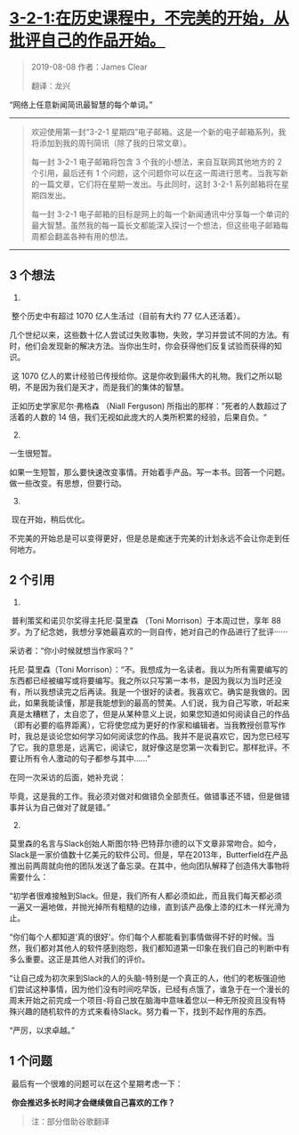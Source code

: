 # [3-2-1:在历史课程中，不完美的开始，从批评自己的作品开始。](https://jamesclear.com/3-2-1/august-8-2019)

> 2019-08-08 作者：James Clear
>
> 翻译：龙兴

“网络上任意新闻简讯最智慧的每个单词。”

---

>  欢迎使用第一封“3-2-1 星期四”电子邮箱。这是一个新的电子邮箱系列，我将添加到我的周刊简讯（除了我的日常文章）。
>
> 每一封 3-2-1 电子邮箱将包含 3 个我的小想法，来自互联网其他地方的 2 个引用，最后还有 1 个问题，这个问题你可以在这一周进行思考。当我写新的一篇文章，它们将在星期一发出。与此同时，这封 3-2-1 系列邮箱将在星期四发出。
>
> 每一封 3-2-1 电子邮箱的目标是网上的每一个新闻通讯中分享每一个单词的最大智慧。虽然我的每一篇长文都能深入探讨一个想法，但这些电子邮箱每周都会翻盖各种有用的想法。

---

##  3 个想法

1. 

​       整个历史中有超过 1070 亿人生活过（目前有大约 77 亿人还活着）。

​       几个世纪以来，这些数十亿人尝试过失败事物，失败，学习并尝试不同的方法。有时，他们会发现新的解决方法。当你出生时，你会获得他们反复试验而获得的知识。

​      这 1070 亿人的累计经验已传授给你。这是你收到最伟大的礼物。我们之所以聪明，不是因为我们是天才，而是我们的集体的智慧。

​       正如历史学家尼尔·弗格森 （Niall Ferguson) 所指出的那样：”死者的人数超过了活着的人数的 14 倍，我们无视如此庞大的人类所积累的经验，后果自负。“

2.  

   一生很短暂。

   如果一生短暂，那么要快速改变事情。开始着手产品。写一本书。回答一个问题。做一些改变。有思想，但要行动。

3.

​      现在开始，稍后优化。

​     不完美的开始总是可以变得更好，但是总是痴迷于完美的计划永远不会让你走到任何地方。

## 2 个引用

1. 

​    普利策奖和诺贝尔奖得主托尼·莫里森 （Toni Morrison）于本周过世，享年 88 岁。为了纪念她，我想分享她最喜欢的一则自传，她对自己的作品进行了批评······

  采访者：“你小时候就想当作家吗？”

  托尼·莫里森（Toni Morrison）：“不。我想成为一名读者。我以为所有需要编写的东西都已经被编写或将要编写。我之所以只写第一本书，是因为我以为当时还没有，所以我想读完之后再读。我是一个很好的读者。我喜欢它。确实是我做的。因此，如果我能读懂，那是我能想到的最高的赞美。人们说，我为自己写歌，听起来真是太糟糕了，太自恋了，但是从某种意义上说，如果您知道如何阅读自己的作品（即有必要的临界距离），它将使您成为更好的作家和编辑者。当我教授创意写作时，我总是谈论您如何学习如何阅读您的作品。我并不是说喜欢它，因为您已经写了它。我的意思是，远离它，阅读它，就好像这是您第一次看到它。那样批评。不要让所有令人激动的句子都参与其中……”

   在同一次采访的后面，她补充说：

   毕竟，这是我的工作。我必须对做对和做错负全部责任。做错事还不错，但是做错事并认为自己做对了就是错。”

2. 

   莫里森的名言与Slack创始人斯图尔特·巴特菲尔德的以下文章非常吻合。如今，Slack是一家价值数十亿美元的软件公司。但是，早在2013年，Butterfield在产品推出前两周就向他的团队发送了备忘录。在其中，他向团队解释了创造伟大事物将需要什么：

  “初学者很难接触到Slack。但是，我们所有人都必须如此，而且我们每天都必须一遍又一遍地做，并抛光掉所有粗糙的边缘，直到该产品像上漆的红木一样光滑为止。

  “你们每个人都知道'真的很好'。你们每个人都能看到事情做得不好的时候。当然，我们都对其他人的软件感到抱怨，我们都知道第一印象在我们自己的判断中有多么重要。这正是其他人对我们的评价。

   “让自己成为初次来到Slack的人的头脑-特别是一个真正的人，他们的老板强迫他们尝试这种事情，因为他们没有时间吃早饭，已经有点饿了，谁急于在一个漫长的周末开始之前完成一个项目-将自己放在脑海中意味着您以一种无所投资且没有特殊兴趣的随机软件的方式来看待Slack。努力看一下，找到不起作用的东西。

   “严厉，以求卓越。”

## 1 个问题

​    最后有一个很难的问题可以在这个星期考虑一下：

​    **你会推迟多长时间才会继续做自己喜欢的工作？**



> 注：部分借助谷歌翻译

